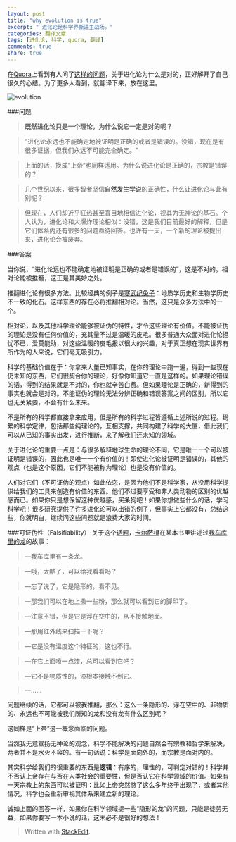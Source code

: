 ```yaml
---
layout: post
title: "why evolution is true"
excerpt: " 进化论是科学界撕逼主战场。"
categories: 翻译文章
tags: [进化论, 科学, quora, 翻译]
comments: true
share: true
---
```


在[Quora](http://quora.com/)上看到有人问了[这样的问题](https://www.quora.com/Science/Given-that-its-just-a-theory-why-cant-the-theory-of-evolution-be-wrong)，关于进化论为什么是对的，正好解开了自己很久的心结。为了更多人看到，就翻译下来，放在这里。

![evolution][1]

###问题
> **既然进化论只是一个理论，为什么说它一定是对的呢？**

> "进化论永远也不能确定地被证明是正确的或者是错误的。没错，现在是有很多证据，但我们永远不可能完全确定。"

> 上面的话，换成“上帝”也同样适用。为什么说进化论是正确的，宗教是错误的？

> 几个世纪以来，很多智者坚信[自然发生学说](http://en.wikipedia.org/wiki/Spontaneous_generation)的正确性，什么让进化论与此有别呢？

> 但现在，人们却近乎狂热甚至盲目地相信进化论，视其为无神论的基石。个人认为，进化论和大爆炸理论相似：没错，这是我们目前最好的解释，但是它们体系内还有很多的问题亟待回答。也许有一天，一个新的理论被提出来，进化论会被废弃。


###答案

当你说，“进化论远也不能确定地被证明是正确的或者是错误的”，这是不对的。相对论能被推翻，这正是其美妙之处。

推翻进化论有很多方法。比较经典的例子是[寒武纪兔子](http://en.wikipedia.org/wiki/Precambrian_rabbit)：地质学历史和生物学历史不一致的化石。这样东西的存在必将推翻相对论。当然，这只是众多方法中的一个。

相对论，以及其他科学理论能够被证伪的特性，才令这些理论有价值。不能被证伪的理论是没有任何价值的，充其量不过是温暖的皮毛。很多普通大众面对进化论担忧不已，爱莫能助，对这些温暖的皮毛报以很大的兴趣，对于真正想在现实世界有所作为的人来说，它们毫无吸引力。

科学的基础价值在于：你拿来大量已知事实，在你的理论中跑一遍，得到一些现在仍未知的东西，它们很契合你的理论，好像你知道它一直是这样的。如果理论错误的话，得到的结果就是不对的，你也就辛苦白费。但如果理论是正确的，新得到的事实也就会是对的。不能证伪的理论无法分辨正确和错误答案之间的区别，所以它也无关紧要，不会有什么未来。

不是所有的科学都直接拿来应用，但是所有的科学过程皆遵循上述所说的过程。纷繁的科学定律，包括那些纯理论的，互相支撑，共同构建了科学的大厦，借此我们可以从已知的事实出发，进行推断，来了解我们还未知的领域。

关于进化论的重要一点是：与很多解释地球生命的理论不同，它是唯一一个可以被证明是错误的，因此也是唯一一个有价值的！即使进化论被证明是错误的，其他的观点（也是这个原因，它们不能被称为理论）也是没有价值的。

人们对它们（不可证伪的观点）如此依恋，是因为他们不是科学家，从没用科学提供给我们的工具来创造有价值的东西。他们不过要享受和非人类动物的区别的优越感而已。如果你只是想保留这种优越感，买条狗吧！如果你想做些什么的话，学习科学吧！很多研究提供了许多进化论可以出错的例子，但事实上它都没有，总结这些，你就明白，继续问这些问题就是浪费大家的时间。

###可证伪性（Falsifiability）
关于这个[话题](http://en.wikipedia.org/wiki/Falsifiability)，[卡尔萨根](http://rationalwiki.org/wiki/Carl_Sagan)在某本书里讲述过[我车库里的龙](http://rationalwiki.org/wiki/The_Dragon_in_My_Garage)的故事：

> —我车库里有一条龙。

> —哦，太酷了，可以给我看看吗？

> —忘了说了，它是隐形的，看不见。

> —那我们可以在地上撒一些粉，那么就可以看到它的脚印了。

> —注意不错，但是它是浮在空中的，从不接触地面。

> —那用红外线来扫描一下呢？

> —它是没有温度这个特征的，这也不行。

> —在它上面喷一点漆，总可以看到它吧？

> —它不是物质性的，漆根本接触不到它。

> —……

问题继续的话，它都可以被我推翻，那么：这么一条隐形的、浮在空中的、非物质的、永远也不可能被我们所知的龙和没有龙有什么区别呢？

这同样是“上帝”这一概念面临的问题。

当然我无意宣扬无神论的观念，科学不能解决的问题自然会有宗教和哲学来解决，两者并不是水火不容的。有一句话说：科学是面向外的，而宗教是面对内的。

其实科学给我们的很重要的东西是**逻辑**：有序的，理性的，可判定对错的！科学并不否认上帝存在与否在人类社会的重要性，但是否认它在科学领域的价值。如果有一天宗教上的东西可以被证明：比如上帝突然憋了这么多年终于出现了，或者其他情况，科学也会重新审视其体系来建立新的理论。

诚如上面的回答一样，如果你在科学领域提一些“隐形的龙”的问题，只能是徒劳无益，如果你要写一本小说的话，这未必不是很好的想法！

> Written with [StackEdit](https://stackedit.io/).

[1]: http://cizixs.u.qiniudn.com/evolution.jpg
